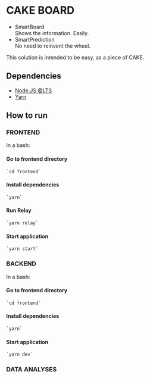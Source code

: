 # CAKE BOARD

- SmartBoard <br>
  Shows the information. Easily.
- SmartPrediction <br>
  No need to reinvent the wheel.
  
This solution is intended to be easy, as a piece of CAKE.
  

## Dependencies

- [Node.JS @LTS](https://nodejs.org/en/)
- [Yarn](https://yarnpkg.com/lang/en/)

## How to run

### FRONTEND
In a bash:

#### Go to frontend directory
    `cd frontend`

#### Install dependencies
    `yarn`
    
#### Run Relay
    `yarn relay`

#### Start application
    `yarn start`


### BACKEND

In a bash:

#### Go to frontend directory
    `cd frontend`

#### Install dependencies
    `yarn`

#### Start application
    `yarn dev`

### DATA ANALYSES


